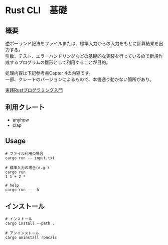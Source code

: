 # Rust CLI　基礎
## 概要
逆ポーランド記法をファイルまたは、標準入力からの入力をもとに計算結果を出力する。  
引数、テスト、エラーハンドリングなどの基礎的な実装を行っているので新規作成するプログラムの雛形として利用することが目的。

処理内容は下記参考書Capter 4の内容です。  
一部、クレートのバージョンによるもので、本書通り動かない箇所があり。

[実践Rustプログラミング入門](https://www.amazon.co.jp/%E5%AE%9F%E8%B7%B5Rust%E3%83%97%E3%83%AD%E3%82%B0%E3%83%A9%E3%83%9F%E3%83%B3%E3%82%B0%E5%85%A5%E9%96%80-%E5%88%9D%E7%94%B0-%E7%9B%B4%E4%B9%9F/dp/4798061700)

## 利用クレート
- anyhow
- clap

## Usage
```
# ファイル利用の場合
cargo run -- input.txt

# 標準入力の場合(e.g.)
cargo run
1 1 + 2 *

# help
cargo run -- -h
```

## インストール
```
# インストール
cargo install --path .

# アンインストール
cargo uninstall rpncalc
```